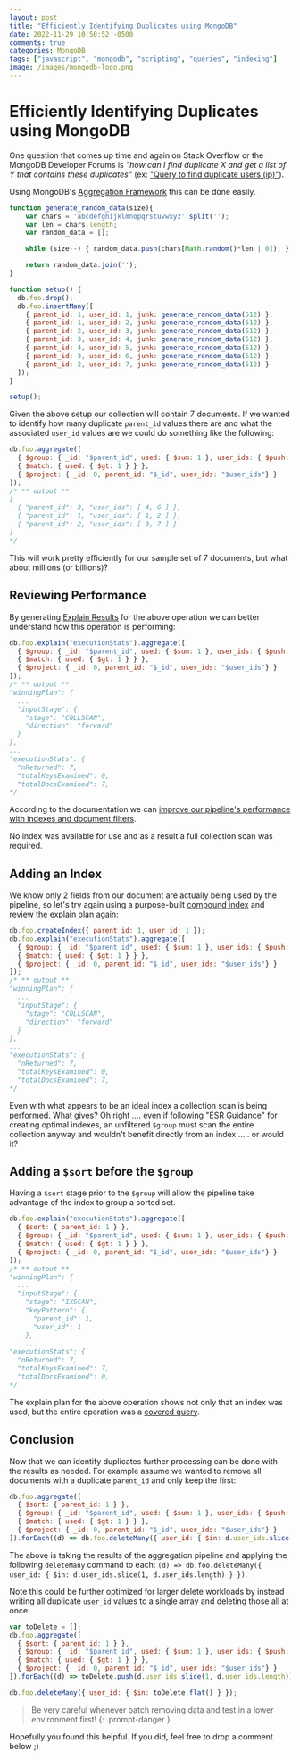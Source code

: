 ```yaml
---
layout: post
title: "Efficiently Identifying Duplicates using MongoDB"
date: 2022-11-29 10:50:52 -0500
comments: true
categories: MongoDB
tags: ["javascript", "mongodb", "scripting", "queries", "indexing"]
image: /images/mongodb-logo.png
---
```


# Efficiently Identifying Duplicates using MongoDB

One question that comes up time and again on Stack Overflow or the MongoDB Developer Forums is _"how can I find duplicate X and get a list of Y that contains these duplicates"_ (ex: ["Query to find duplicate users (ip)"](https://www.mongodb.com/community/forums/t/query-to-find-duplicate-users-ip/202020)).

Using MongoDB's [Aggregation Framework](https://www.mongodb.com/docs/manual/aggregation/) this can be done easily.

```js
function generate_random_data(size){
    var chars = 'abcdefghijklmnopqrstuvwxyz'.split('');
    var len = chars.length;
    var random_data = [];

    while (size--) { random_data.push(chars[Math.random()*len | 0]); }

    return random_data.join('');
}

function setup() {
  db.foo.drop();
  db.foo.insertMany([
    { parent_id: 1, user_id: 1, junk: generate_random_data(512) },
    { parent_id: 1, user_id: 2, junk: generate_random_data(512) },
    { parent_id: 2, user_id: 3, junk: generate_random_data(512) },
    { parent_id: 3, user_id: 4, junk: generate_random_data(512) },
    { parent_id: 4, user_id: 5, junk: generate_random_data(512) },
    { parent_id: 3, user_id: 6, junk: generate_random_data(512) },
    { parent_id: 2, user_id: 7, junk: generate_random_data(512) }
  ]);
}

setup();
```

Given the above setup our collection will contain 7 documents. If we wanted to identify how many duplicate `parent_id` values there are and what the associated `user_id` values are we could do something like the following:

```js
db.foo.aggregate([
  { $group: { _id: "$parent_id", used: { $sum: 1 }, user_ids: { $push: "$user_id" } } },
  { $match: { used: { $gt: 1 } } },
  { $project: { _id: 0, parent_id: "$_id", user_ids: "$user_ids"} }
]);
/* ** output **
[
  { "parent_id": 3, "user_ids": [ 4, 6 ] },
  { "parent_id": 1, "user_ids": [ 1, 2 ] },
  { "parent_id": 2, "user_ids": [ 3, 7 ] }
]
*/
```

This will work pretty efficiently for our sample set of 7 documents, but what about millions (or billions)?

## Reviewing Performance

By generating [Explain Results](https://www.mongodb.com/docs/manual/reference/explain-results/) for the above operation we can better understand how this operation is performing:

```js
db.foo.explain("executionStats").aggregate([
  { $group: { _id: "$parent_id", used: { $sum: 1 }, user_ids: { $push: "$user_id" } } },
  { $match: { used: { $gt: 1 } } },
  { $project: { _id: 0, parent_id: "$_id", user_ids: "$user_ids"} }
]);
/* ** output **
"winningPlan": {
  ...
  "inputStage": {
    "stage": "COLLSCAN",
    "direction": "forward"
  }
},
...
"executionStats": {
  "nReturned": 7,
  "totalKeysExamined": 0,
  "totalDocsExamined": 7,
*/
```

According to the documentation we can [improve our pipeline's performance with indexes and document filters](https://www.mongodb.com/docs/manual/core/aggregation-pipeline-optimization/#indexes).

No index was available for use and as a result a full collection scan was required.

## Adding an Index

We know only 2 fields from our document are actually being used by the pipeline, so let's try again using a purpose-built [compound index](https://www.mongodb.com/docs/manual/core/index-compound) and review the explain plan again:

```js
db.foo.createIndex({ parent_id: 1, user_id: 1 });
db.foo.explain("executionStats").aggregate([
  { $group: { _id: "$parent_id", used: { $sum: 1 }, user_ids: { $push: "$user_id" } } },
  { $match: { used: { $gt: 1 } } },
  { $project: { _id: 0, parent_id: "$_id", user_ids: "$user_ids"} }
]);
/* ** output **
"winningPlan": {
  ...
  "inputStage": {
    "stage": "COLLSCAN",
    "direction": "forward"
  }
},
...
"executionStats": {
  "nReturned": 7,
  "totalKeysExamined": 0,
  "totalDocsExamined": 7,
*/
```

Even with what appears to be an ideal index a collection scan is being performed. What gives? Oh right .... even if following ["ESR Guidance"](https://www.mongodb.com/docs/manual/tutorial/equality-sort-range-rule/) for creating optimal indexes, an unfiltered `$group` must scan the entire collection anyway and wouldn't benefit directly from an index ..... or would it?

## Adding a `$sort` before the `$group`

Having a `$sort` stage prior to the `$group` will allow the pipeline take advantage of the index to group a sorted set.

```js
db.foo.explain("executionStats").aggregate([
  { $sort: { parent_id: 1 } },
  { $group: { _id: "$parent_id", used: { $sum: 1 }, user_ids: { $push: "$user_id" } } },
  { $match: { used: { $gt: 1 } } },
  { $project: { _id: 0, parent_id: "$_id", user_ids: "$user_ids"} }
]);
/* ** output **
"winningPlan": {
  ...
  "inputStage": {
    "stage": "IXSCAN",
    "keyPattern": {
      "parent_id": 1,
      "user_id": 1
    },
    ...
"executionStats": {
  "nReturned": 7,
  "totalKeysExamined": 7,
  "totalDocsExamined": 0,
*/
```

The explain plan for the above operation shows not only that an index was used, but the entire operation was a [covered query](https://www.mongodb.com/docs/manual/core/query-optimization/#covered-query).

## Conclusion

Now that we can identify duplicates further processing can be done with the results as needed. For example assume we wanted to remove all documents with a duplicate `parent_id` and only keep the first:

```js
db.foo.aggregate([
  { $sort: { parent_id: 1 } },
  { $group: { _id: "$parent_id", used: { $sum: 1 }, user_ids: { $push: "$user_id" } } },
  { $match: { used: { $gt: 1 } } },
  { $project: { _id: 0, parent_id: "$_id", user_ids: "$user_ids"} }
]).forEach((d) => db.foo.deleteMany({ user_id: { $in: d.user_ids.slice(1, d.user_ids.length) } }));
```

The above is taking the results of the aggregation pipeline and applying the following `deleteMany` command to each: `(d) => db.foo.deleteMany({ user_id: { $in: d.user_ids.slice(1, d.user_ids.length) } })`.

Note this could be further optimized for larger delete workloads by instead writing all duplicate `user_id` values to a single array and deleting those all at once:

```js
var toDelete = [];
db.foo.aggregate([
  { $sort: { parent_id: 1 } },
  { $group: { _id: "$parent_id", used: { $sum: 1 }, user_ids: { $push: "$user_id" } } },
  { $match: { used: { $gt: 1 } } },
  { $project: { _id: 0, parent_id: "$_id", user_ids: "$user_ids"} }
]).forEach((d) => toDelete.push(d.user_ids.slice(1, d.user_ids.length)));

db.foo.deleteMany({ user_id: { $in: toDelete.flat() } });
```

> Be very careful whenever batch removing data and test in a lower environment first!
{: .prompt-danger }

Hopefully you found this helpful. If you did, feel free to drop a comment below ;)

